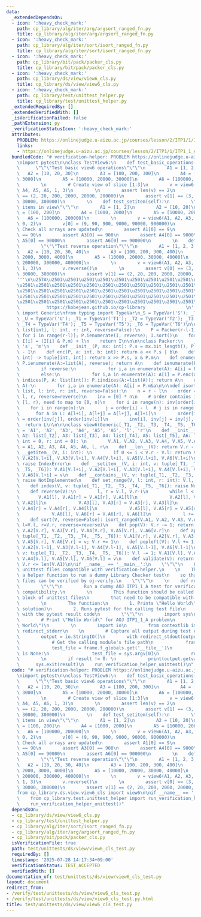 ```yaml
---
data:
  _extendedDependsOn:
  - icon: ':heavy_check_mark:'
    path: cp_library/alg/iter/arg/argsort_ranged_fn.py
    title: cp_library/alg/iter/arg/argsort_ranged_fn.py
  - icon: ':heavy_check_mark:'
    path: cp_library/alg/iter/sort/isort_ranged_fn.py
    title: cp_library/alg/iter/sort/isort_ranged_fn.py
  - icon: ':heavy_check_mark:'
    path: cp_library/bit/pack/packer_cls.py
    title: cp_library/bit/pack/packer_cls.py
  - icon: ':heavy_check_mark:'
    path: cp_library/ds/view/view6_cls.py
    title: cp_library/ds/view/view6_cls.py
  - icon: ':heavy_check_mark:'
    path: cp_library/test/unittest_helper.py
    title: cp_library/test/unittest_helper.py
  _extendedRequiredBy: []
  _extendedVerifiedWith: []
  _isVerificationFailed: false
  _pathExtension: py
  _verificationStatusIcon: ':heavy_check_mark:'
  attributes:
    PROBLEM: https://onlinejudge.u-aizu.ac.jp/courses/lesson/2/ITP1/1/ITP1_1_A
    links:
    - https://onlinejudge.u-aizu.ac.jp/courses/lesson/2/ITP1/1/ITP1_1_A
  bundledCode: "# verification-helper: PROBLEM https://onlinejudge.u-aizu.ac.jp/courses/lesson/2/ITP1/1/ITP1_1_A\n\
    \nimport pytest\n\nclass TestView6:\n    def test_basic_operations(self):\n  \
    \      \"\"\"Test basic view6 operations\"\"\"\n        A1 = [1, 2, 3]\n     \
    \   A2 = [10, 20, 30]\n        A3 = [100, 200, 300]\n        A4 = [1000, 2000,\
    \ 3000]\n        A5 = [10000, 20000, 30000]\n        A6 = [100000, 200000, 300000]\n\
    \        \n        # Create view of slice [1:3]\n        v = view6(A1, A2, A3,\
    \ A4, A5, A6, 1, 3)\n        \n        assert len(v) == 2\n        assert v[0]\
    \ == (2, 20, 200, 2000, 20000, 200000)\n        assert v[1] == (3, 30, 300, 3000,\
    \ 30000, 300000)\n        \n    def test_setitem(self):\n        \"\"\"Test setting\
    \ items in view\"\"\"\n        A1 = [1, 2]\n        A2 = [10, 20]\n        A3\
    \ = [100, 200]\n        A4 = [1000, 2000]\n        A5 = [10000, 20000]\n     \
    \   A6 = [100000, 200000]\n        \n        v = view6(A1, A2, A3, A4, A5, A6,\
    \ 0, 2)\n        v[0] = (9, 90, 900, 9000, 90000, 900000)\n        \n        #\
    \ Check all arrays are updated\n        assert A1[0] == 9\n        assert A2[0]\
    \ == 90\n        assert A3[0] == 900\n        assert A4[0] == 9000\n        assert\
    \ A5[0] == 90000\n        assert A6[0] == 900000\n        \n    def test_reverse(self):\n\
    \        \"\"\"Test reverse operation\"\"\"\n        A1 = [1, 2, 3, 4]\n     \
    \   A2 = [10, 20, 30, 40]\n        A3 = [100, 200, 300, 400]\n        A4 = [1000,\
    \ 2000, 3000, 4000]\n        A5 = [10000, 20000, 30000, 40000]\n        A6 = [100000,\
    \ 200000, 300000, 400000]\n        \n        v = view6(A1, A2, A3, A4, A5, A6,\
    \ 1, 3)\n        v.reverse()\n        \n        assert v[0] == (3, 30, 300, 3000,\
    \ 30000, 300000)\n        assert v[1] == (2, 20, 200, 2000, 20000, 200000)\n\n\
    '''\n\u257A\u2501\u2501\u2501\u2501\u2501\u2501\u2501\u2501\u2501\u2501\u2501\u2501\
    \u2501\u2501\u2501\u2501\u2501\u2501\u2501\u2501\u2501\u2501\u2501\u2501\u2501\
    \u2501\u2501\u2501\u2501\u2501\u2501\u2501\u2501\u2501\u2501\u2501\u2501\u2501\
    \u2501\u2501\u2501\u2501\u2501\u2501\u2501\u2501\u2501\u2501\u2501\u2501\u2501\
    \u2501\u2501\u2501\u2501\u2501\u2501\u2501\u2501\u2501\u2501\u2501\u2578\n   \
    \          https://kobejean.github.io/cp-library               \n'''\nfrom typing\
    \ import Generic\nfrom typing import TypeVar\n_S = TypeVar('S'); _T = TypeVar('T');\
    \ _U = TypeVar('U'); _T1 = TypeVar('T1'); _T2 = TypeVar('T2'); _T3 = TypeVar('T3');\
    \ _T4 = TypeVar('T4'); _T5 = TypeVar('T5'); _T6 = TypeVar('T6')\n\n\n\n\ndef argsort_ranged(A:\
    \ list[int], l: int, r: int, reverse=False):\n    P = Packer(r-l-1); I = [A[l+i]\
    \ for i in range(r-l)]; P.ienumerate(I, reverse); I.sort()\n    for i in range(r-l):\
    \ I[i] = (I[i] & P.m) + l\n    return I\n\n\n\nclass Packer:\n    __slots__ =\
    \ 's', 'm'\n    def __init__(P, mx: int): P.s = mx.bit_length(); P.m = (1 << P.s)\
    \ - 1\n    def enc(P, a: int, b: int): return a << P.s | b\n    def dec(P, x:\
    \ int) -> tuple[int, int]: return x >> P.s, x & P.m\n    def enumerate(P, A, reverse=False):\
    \ P.ienumerate(A:=list(A), reverse); return A\n    def ienumerate(P, A, reverse=False):\n\
    \        if reverse:\n            for i,a in enumerate(A): A[i] = P.enc(-a, i)\n\
    \        else:\n            for i,a in enumerate(A): A[i] = P.enc(a, i)\n    def\
    \ indices(P, A: list[int]): P.iindices(A:=list(A)); return A\n    def iindices(P,\
    \ A):\n        for i,a in enumerate(A): A[i] = P.m&a\n\n\ndef isort_ranged(*L:\
    \ list, l: int, r: int, reverse=False):\n    n = r - l\n    order = argsort_ranged(L[0],\
    \ l, r, reverse=reverse)\n    inv = [0] * n\n    # order contains indices in range\
    \ [l, r), need to map to [0, n)\n    for i in range(n): inv[order[i]-l] = i\n\
    \    for i in range(n):\n        j = order[i] - l  # j is in range [0, n)\n  \
    \      for A in L: A[l+i], A[l+j] = A[l+j], A[l+i]\n        order[inv[i]], order[inv[j]]\
    \ = order[inv[j]], order[inv[i]]\n        inv[i], inv[j] = inv[j], inv[i]\n  \
    \  return L\n\n\n\nclass view6(Generic[_T1, _T2, _T3, _T4, _T5, _T6]):\n    __slots__\
    \ = 'A1', 'A2', 'A3', 'A4', 'A5', 'A6', 'l', 'r'\n    def __init__(V, A1: list[_T1],\
    \ A2: list[_T2], A3: list[_T3], A4: list[_T4], A5: list[_T5], A6: list[_T6], l:\
    \ int = 0, r: int = 0): \n        V.A1, V.A2, V.A3, V.A4, V.A5, V.A6, V.l, V.r\
    \ = A1, A2, A3, A4, A5, A6, l, r\n    def __len__(V): return V.r - V.l\n    def\
    \ __getitem__(V, i: int): \n        if 0 <= i < V.r - V.l: return V.A1[V.l+i],\
    \ V.A2[V.l+i], V.A3[V.l+i], V.A4[V.l+i], V.A5[V.l+i], V.A6[V.l+i]\n        else:\
    \ raise IndexError\n    def __setitem__(V, i: int, v: tuple[_T1, _T2, _T3, _T4,\
    \ _T5, _T6]): V.A1[V.l+i], V.A2[V.l+i], V.A3[V.l+i], V.A4[V.l+i], V.A5[V.l+i],\
    \ V.A6[V.l+i] = v\n    def __contains__(V, v: tuple[_T1, _T2, _T3, _T4, _T5, _T6]):\
    \ raise NotImplemented\n    def set_range(V, l: int, r: int): V.l, V.r = l, r\n\
    \    def index(V, v: tuple[_T1, _T2, _T3, _T4, _T5, _T6]): raise NotImplemented\n\
    \    def reverse(V):\n        l, r = V.l, V.r-1\n        while l < r: \n     \
    \       V.A1[l], V.A1[r] = V.A1[r], V.A1[l]\n            V.A2[l], V.A2[r] = V.A2[r],\
    \ V.A2[l]\n            V.A3[l], V.A3[r] = V.A3[r], V.A3[l]\n            V.A4[l],\
    \ V.A4[r] = V.A4[r], V.A4[l]\n            V.A5[l], V.A5[r] = V.A5[r], V.A5[l]\n\
    \            V.A6[l], V.A6[r] = V.A6[r], V.A6[l]\n            l += 1; r -= 1\n\
    \    def sort(V, reverse=False): isort_ranged(V.A1, V.A2, V.A3, V.A4, V.A5, V.A6,\
    \ l=V.l, r=V.r, reverse=reverse)\n    def pop(V): V.r -= 1; return V.A1[V.r],\
    \ V.A2[V.r], V.A3[V.r], V.A4[V.r], V.A5[V.r], V.A6[V.r]\n    def append(V, v:\
    \ tuple[_T1, _T2, _T3, _T4, _T5, _T6]): V.A1[V.r], V.A2[V.r], V.A3[V.r], V.A4[V.r],\
    \ V.A5[V.r], V.A6[V.r] = v; V.r += 1\n    def popleft(V): V.l += 1; return V.A1[V.l-1],\
    \ V.A2[V.l-1], V.A3[V.l-1], V.A4[V.l-1], V.A5[V.l-1], V.A6[V.l-1]\n    def appendleft(V,\
    \ v: tuple[_T1, _T2, _T3, _T4, _T5, _T6]): V.l -= 1; V.A1[V.l], V.A2[V.l], V.A3[V.l],\
    \ V.A4[V.l], V.A5[V.l], V.A6[V.l] = v\n    def validate(V): return 0 <= V.l <=\
    \ V.r <= len(V.A1)\n\nif __name__ == '__main__':\n    \"\"\"\n    Helper for making\
    \ unittest files compatible with verification-helper.\n    \n    This module provides\
    \ a helper function to run a dummy Library Checker test\n    so that unittest\
    \ files can be verified by oj-verify.\n    \"\"\"\n    \n    def run_verification_helper_unittest():\n\
    \        \"\"\"\n        Run a dummy AOJ ITP1_1_A test for verification-helper\
    \ compatibility.\n        \n        This function should be called in the __main__\
    \ block of unittest files\n        that need to be compatible with verification-helper.\n\
    \        \n        The function:\n        1. Prints \"Hello World\" (AOJ ITP1_1_A\
    \ solution)\n        2. Runs pytest for the calling test file\n        3. Exits\
    \ with the pytest result code\n        \"\"\"\n        import sys\n        \n\
    \        # Print \"Hello World\" for AOJ ITP1_1_A problem\n        print(\"Hello\
    \ World\")\n        \n        import io\n        from contextlib import redirect_stdout,\
    \ redirect_stderr\n    \n        # Capture all output during test execution\n\
    \        output = io.StringIO()\n        with redirect_stdout(output), redirect_stderr(output):\n\
    \            # Get the calling module's file path\n            frame = sys._getframe(1)\n\
    \            test_file = frame.f_globals.get('__file__')\n            if test_file\
    \ is None:\n                test_file = sys.argv[0]\n            result = pytest.main([test_file])\n\
    \        \n        if result != 0: \n            print(output.getvalue())\n  \
    \      sys.exit(result)\n    run_verification_helper_unittest()\n"
  code: "# verification-helper: PROBLEM https://onlinejudge.u-aizu.ac.jp/courses/lesson/2/ITP1/1/ITP1_1_A\n\
    \nimport pytest\n\nclass TestView6:\n    def test_basic_operations(self):\n  \
    \      \"\"\"Test basic view6 operations\"\"\"\n        A1 = [1, 2, 3]\n     \
    \   A2 = [10, 20, 30]\n        A3 = [100, 200, 300]\n        A4 = [1000, 2000,\
    \ 3000]\n        A5 = [10000, 20000, 30000]\n        A6 = [100000, 200000, 300000]\n\
    \        \n        # Create view of slice [1:3]\n        v = view6(A1, A2, A3,\
    \ A4, A5, A6, 1, 3)\n        \n        assert len(v) == 2\n        assert v[0]\
    \ == (2, 20, 200, 2000, 20000, 200000)\n        assert v[1] == (3, 30, 300, 3000,\
    \ 30000, 300000)\n        \n    def test_setitem(self):\n        \"\"\"Test setting\
    \ items in view\"\"\"\n        A1 = [1, 2]\n        A2 = [10, 20]\n        A3\
    \ = [100, 200]\n        A4 = [1000, 2000]\n        A5 = [10000, 20000]\n     \
    \   A6 = [100000, 200000]\n        \n        v = view6(A1, A2, A3, A4, A5, A6,\
    \ 0, 2)\n        v[0] = (9, 90, 900, 9000, 90000, 900000)\n        \n        #\
    \ Check all arrays are updated\n        assert A1[0] == 9\n        assert A2[0]\
    \ == 90\n        assert A3[0] == 900\n        assert A4[0] == 9000\n        assert\
    \ A5[0] == 90000\n        assert A6[0] == 900000\n        \n    def test_reverse(self):\n\
    \        \"\"\"Test reverse operation\"\"\"\n        A1 = [1, 2, 3, 4]\n     \
    \   A2 = [10, 20, 30, 40]\n        A3 = [100, 200, 300, 400]\n        A4 = [1000,\
    \ 2000, 3000, 4000]\n        A5 = [10000, 20000, 30000, 40000]\n        A6 = [100000,\
    \ 200000, 300000, 400000]\n        \n        v = view6(A1, A2, A3, A4, A5, A6,\
    \ 1, 3)\n        v.reverse()\n        \n        assert v[0] == (3, 30, 300, 3000,\
    \ 30000, 300000)\n        assert v[1] == (2, 20, 200, 2000, 20000, 200000)\n\n\
    from cp_library.ds.view.view6_cls import view6\n\nif __name__ == '__main__':\n\
    \    from cp_library.test.unittest_helper import run_verification_helper_unittest\n\
    \    run_verification_helper_unittest()"
  dependsOn:
  - cp_library/ds/view/view6_cls.py
  - cp_library/test/unittest_helper.py
  - cp_library/alg/iter/sort/isort_ranged_fn.py
  - cp_library/alg/iter/arg/argsort_ranged_fn.py
  - cp_library/bit/pack/packer_cls.py
  isVerificationFile: true
  path: test/unittests/ds/view/view6_cls_test.py
  requiredBy: []
  timestamp: '2025-07-28 14:17:34+09:00'
  verificationStatus: TEST_ACCEPTED
  verifiedWith: []
documentation_of: test/unittests/ds/view/view6_cls_test.py
layout: document
redirect_from:
- /verify/test/unittests/ds/view/view6_cls_test.py
- /verify/test/unittests/ds/view/view6_cls_test.py.html
title: test/unittests/ds/view/view6_cls_test.py
---
```

